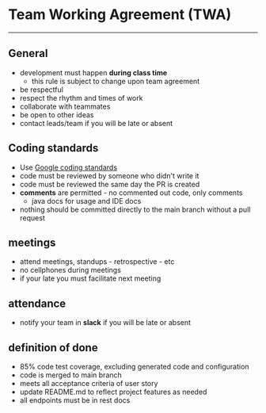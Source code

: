# Team Working Agreement (TWA)

---------

## General

- development must happen **during class time**
  - this rule is subject to change upon team agreement
- be respectful
- respect the rhythm and times of work
- collaborate with teammates
- be open to other ideas
- contact leads/team if you will be late or absent

## Coding standards

- Use [Google coding standards](https://google.github.io/styleguide/) 
- code must be reviewed by someone who didn't write it
- code must be reviewed the same day the PR is created
- **comments** are permitted - no commented out code, only comments
  - java docs for usage and IDE docs
- nothing should be committed directly to the main branch without a pull request


## meetings

- attend meetings, standups - retrospective - etc
- no cellphones during meetings
- if your late you must facilitate next meeting

## attendance

- notify your team in **slack** if you will be late or absent

## definition of done

- 85% code test coverage, excluding generated code and configuration
- code is merged to main branch
- meets all acceptance criteria of user story
- update README.md to reflect project features as needed  
- all endpoints must be in rest docs